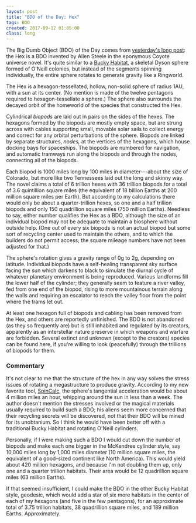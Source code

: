 ```yaml
---
layout: post
title: "BDO of the Day: Hex"
tags: BDO
created: 2017-09-12 01:05:00
class: long
---
```

The Big Dumb Object (BDO) of the Day comes from [yesterday's long post](/blog/2017/09/11/epic-genre-objects/):  the Hex is a BDO invented by Allen Steele in the eponymous Coyote universe novel.  It's quite similar to a [Bucky Habitat](http://www.orionsarm.com/eg-article/4cd1c52672b71), a skeletal Dyson sphere formed of O'Neill colonies, but instead of the segments spinning individually, the entire sphere rotates to generate gravity like a Ringworld.

The Hex is a hexagon-tessellated, hollow, non-solid sphere of radius 1AU, with a sun at its center.  (No mention is made of the twelve pentagons required to hexagon-tessellate a sphere.)  The sphere also surrounds the decayed orbit of the homeworld of the species that constructed the Hex.

Cylindrical *biopods* are laid out in pairs on the sides of the hexes.  The hexagons formed by the biopods are mostly empty space, but are strung across with cables supporting small, movable solar sails to collect energy and correct for any orbital perturbations of the sphere.   Biopods are linked by separate structures, *nodes,* at the vertices of the hexagons, which house docking bays for spaceships.  The biopods are numbered for navigation, and automatic tramways run along the biopods and through the nodes, connecting all of the biopods.

Each biopod is 1000 miles long by 100 miles in diameter---about the size of Colorado, but more like two Tennessees laid out the long and skinny way.  The novel claims a total of 6 trillion hexes with 36 trillion biopods for a total of 3.6 quintillion square miles (the equivalent of 18 billion Earths at 200 million square miles per Earth).   But according to my calculations there would only be about a quarter-trillion hexes, so one and a half trillion biopods and only 150 quadrillion square miles (750 million Earths).  Needless to say, either number qualifies the Hex as a BDO, although the size of an individual biopod may not be adequate to maintain a biosphere without outside help.  (One out of every six biopods is not an actual biopod but some sort of recycling center used to maintain the others, and to which the builders do not permit access; the square mileage numbers have not been adjusted for that.)

The sphere's rotation gives a gravity range of 0g to 2g, depending on latitude.  Individual biopods have a self-healing transparent sky surface facing the sun which darkens to black to simulate the diurnal cycle of whatever planetary environment is being reproduced.  Various landforms fill the lower half of the cylinder; they generally seem to feature a river valley, fed from one end of the biopod, rising to more mountainous terrain along the walls and requiring an escalator to reach the valley floor from the point where the trams let out.

At least one hexagon full of biopods and cabling has been removed from the Hex, and others are reportedly unfinished.  The BDO is not abandoned (as they so frequently are) but is still inhabited and regulated by its creators, apparently as an interstellar nature preserve in which weapons and warfare are forbidden.  Several extinct and unknown (except to the creators) species can be found here, if you're willing to look (peacefully) through the trillions of biopods for them.

### Commentary

It's not clear to me that the structure of the hex in any way solves the stress issues of rotating a megastructure to produce gravity.  According to my new favorite tool, [SpinCalc](http://www.artificial-gravity.com/sw/SpinCalc/), the sphere's tangential acceleration would be about 4 million miles an hour, whipping around the sun in less than a week.  The author doesn't mention the stresses involved or the magical materials usually required to build such a BDO; his aliens seem more concerned that their recycling secrets will be discovered, not that their BDO will be mined for its unobtanium.  So I think he would have been better off with a traditional Bucky Habitat and rotating O'Neill cylinders.

Personally, if I were making such a BDO I would cut down the number of biopods and make each one bigger in the McKendree cylinder style, say 10,000 miles long by 1,000 miles diameter (10 million square miles, the equivalent of a good-sized continent like North America).  This would yield about 420 million hexagons, and because I'm not doubling them up, only one and a quarter trillion habitats.  Their area would be 12 quadrillion square miles (63 million Earths).

If that seemed insufficient, I could make the BDO in the other Bucky Habitat style, geodesic, which would add a star of six more habitats in the center of each of my hexagons (and five in the few pentagons), for an approximate total of 3.75 trillion habitats, 38 quadrillion square miles, and 189 million Earths.  Approximately.

